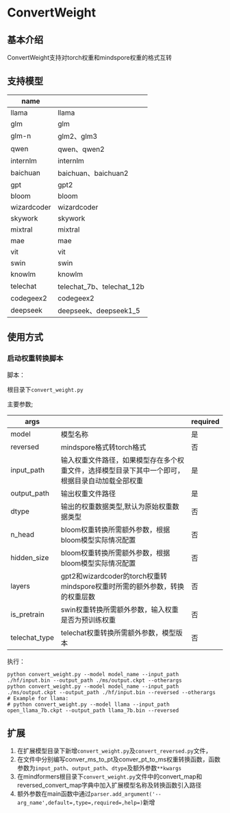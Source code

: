 # ConvertWeight

## 基本介绍

ConvertWeight支持对torch权重和mindspore权重的格式互转

## 支持模型

| name        |                          |
|-------------|--------------------------|
| llama       | llama                    |
| glm         | glm                      |
| glm-n       | glm2、glm3                |
| qwen        | qwen、qwen2              |
| internlm    | internlm                 |
| baichuan    | baichuan、baichuan2       |
| gpt         | gpt2                     |
| bloom       | bloom                    |
| wizardcoder | wizardcoder              |
| skywork     | skywork                  |
| mixtral     | mixtral                  |
| mae         | mae                      |
| vit         | vit                      |
| swin        | swin                     |
| knowlm      | knowlm                   |
| telechat    | telechat_7b、telechat_12b |
| codegeex2   | codegeex2                |
| deepseek    | deepseek、deepseek1_5     |

## 使用方式

### 启动权重转换脚本

脚本：

根目录下`convert_weight.py`

主要参数;

| args          |                                                      | required |
|---------------|------------------------------------------------------|----------|
| model         | 模型名称                                                 | 是        |
| reversed      | mindspore格式转torch格式                                  | 否        |
| input_path    | 输入权重文件路径，如果模型存在多个权重文件，选择模型目录下其中一个即可，根据目录自动加载全部权重     | 是        |
| output_path   | 输出权重文件路径                                             | 是        |
| dtype         | 输出的权重数据类型,默认为原始权重数据类型                                | 否        |
| n_head        | bloom权重转换所需额外参数，根据bloom模型实际情况配置                      | 否        |
| hidden_size   | bloom权重转换所需额外参数，根据bloom模型实际情况配置                      | 否        |
| layers        | gpt2和wizardcoder的torch权重转mindspore权重时所需的额外参数，转换的权重层数 | 否        |
| is_pretrain   | swin权重转换所需额外参数，输入权重是否为预训练权重                          | 否        |
| telechat_type | telechat权重转换所需额外参数，模型版本                              | 否        |

执行：

```shell
python convert_weight.py --model model_name --input_path ./hf/input.bin --output_path ./ms/output.ckpt --otherargs
python convert_weight.py --model model_name --input_path ./ms/output.ckpt --output_path ./hf/input.bin --reversed --otherargs
# Example for llama:
# python convert_weight.py --model llama --input_path open_llama_7b.ckpt --output_path llama_7b.bin --reversed

```

## 扩展

1. 在扩展模型目录下新增`convert_weight.py`及`convert_reversed.py`文件，
2. 在文件中分别编写conver_ms_to_pt及conver_pt_to_ms权重转换函数，函数参数为`input_path`、`output_path`、`dtype`及额外参数`**kwargs`
3. 在mindformers根目录下`convert_weight.py`文件中的convert_map和reversed_convert_map字典中加入扩展模型名称及转换函数引入路径
4. 额外参数在main函数中通过`parser.add_argument('--arg_name',default=,type=,required=,help=)`新增
